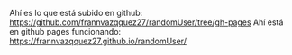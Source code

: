 Ahí es lo que está subido en github: https://github.com/frannvazqquez27/randomUser/tree/gh-pages
Ahí está en github pages funcionando: https://frannvazqquez27.github.io/randomUser/